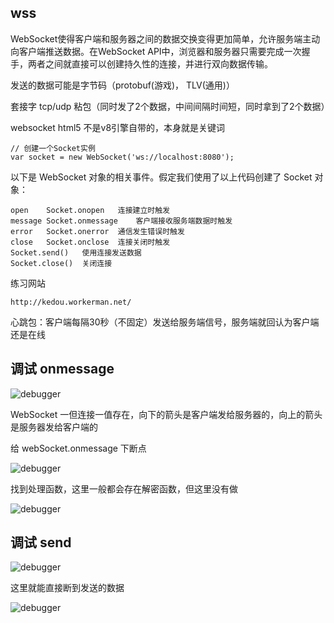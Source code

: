 ## wss

WebSocket使得客户端和服务器之间的数据交换变得更加简单，允许服务端主动向客户端推送数据。在WebSocket API中，浏览器和服务器只需要完成一次握手，两者之间就直接可以创建持久性的连接，并进行双向数据传输。
    
发送的数据可能是字节码（protobuf(游戏)， TLV(通用)）

套接字 tcp/udp 粘包（同时发了2个数据，中间间隔时间短，同时拿到了2个数据）

websocket html5 不是v8引擎自带的，本身就是关键词

    // 创建一个Socket实例
    var socket = new WebSocket('ws://localhost:8080'); 
    
以下是 WebSocket 对象的相关事件。假定我们使用了以上代码创建了 Socket 对象：

    open	Socket.onopen	连接建立时触发
    message	Socket.onmessage	客户端接收服务端数据时触发
    error	Socket.onerror	通信发生错误时触发
    close	Socket.onclose	连接关闭时触发
    Socket.send()	使用连接发送数据
    Socket.close()	关闭连接

练习网站

    http://kedou.workerman.net/

心跳包：客户端每隔30秒（不固定）发送给服务端信号，服务端就回认为客户端还是在线

## 调试 onmessage

![debugger](../../img/34.png)

WebSocket 一但连接一值存在，向下的箭头是客户端发给服务器的，向上的箭头是服务器发给客户端的

给 webSocket.onmessage 下断点

![debugger](../../img/35.png)

找到处理函数，这里一般都会存在解密函数，但这里没有做

![debugger](../../img/36.png)

## 调试 send

![debugger](../../img/37.png)

这里就能直接断到发送的数据

![debugger](../../img/38.png)

